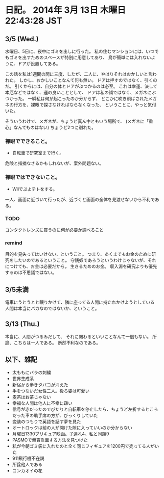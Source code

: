 日記。 2014年  3月 13日 木曜日 22:43:28 JST
===

3/5 (Wed.)
---

水曜日、5日に、夜中にゴミを出しに行った。
私の住むマンションには、いつでもゴミを出すためのスペースが特別に用意してあり、
鳥が簡単には入れないように、ドアが設置してある。

この話を私は1週間の間に三度、したが、二人に、やはりそれはおかしいと言われた。
しかし、おかしいことなんて何も無い。
ドアは押すのではなく、引くのだ。
引くからには、自分の体とドアがぶつかるのは必至。
これは幸運、決して本厄などではなく、運の良いこととして、
ドアは私の顔ではなく、メガネにぶつかった。
一瞬私は何が起こったのか分からず、
どこかに吹き飛ばされたメガネの行方を、裸眼で探さなければならなくなった、
ということに、やっと気付いた。

そういうわけで、メガネが、ちょうど真ん中ともいう場所で、
(メガネに「重心」なんてものはない)
ちょうど2つに別れた。

### 裸眼でできること。

- 自転車で研究室まで行く。

危険と指摘なさるかもしれないが、案外問題ない。

### 裸眼ではできないこと。

- Wiiでぷよテトをする。

一人、画面に近づいて行ったが、近づくと画面の全体を見渡せないから不利である。


### TODO

コンタクトレンズに買うのに何が必要か調べること

### remind

目的を見失ってはいけない、ということ。
つまり、あくまでもお金のために研究をしたいのであるということ。
守銭奴であろうというわけじゃないが、それにつけても、お金は必要だから。
生きるためのお金。
収入源を研究よりも優先するのは不思議ではない。


3/5未満
---

電車にうとうとと眠りかけて、隣に座ってる人間に持たれかけようとしている
人間は本当にバカなのではないか、ということ。

3/13 (Thu.)
---

本当に、人間がつるみだして、
それに関わるといいことなんて一個もない。
所詮、こちらは一人である。
断然不利なのである。

以下、雑記
---

- 太ももにバラの刺繍
- 世界生成系
- 新宿から歩きタバコが消えた
- 手をつないだ女性二人。後ろ姿は可愛い
- 麦茶はお茶じゃない
- 幸福な人間は他人に不幸に疎い
- 信号が赤だったのでぴたりと自転車を停止したら、ちょうど左折するところだった車の助手席の方が、びっくりしていた
- 変装のつもりで英語を話す夢を見た
- オートロックは前の人が開けた隙に入っていいのか分からない
- 月曜日1330プリキュア映画。子連れ4、私と同類9
- PASMOで無賃乗車する方法を見つけた
- 私が今朝ゴミ袋に入れたのと全く同じフィギュアを1200円で売ってる人がいた
- 911飛行機不在説
- 所詮他人である
- コンカオイの花


